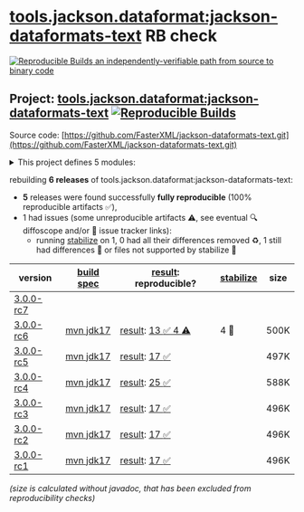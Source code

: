 [tools.jackson.dataformat:jackson-dataformats-text](https://central.sonatype.com/artifact/tools.jackson.dataformat/jackson-dataformats-text/versions) RB check
=======

[![Reproducible Builds](https://reproducible-builds.org/images/logos/rb.svg) an independently-verifiable path from source to binary code](https://reproducible-builds.org/)

## Project: [tools.jackson.dataformat:jackson-dataformats-text](https://central.sonatype.com/artifact/tools.jackson.dataformat/jackson-dataformats-text/versions) [![Reproducible Builds](https://img.shields.io/endpoint?url=https://raw.githubusercontent.com/jvm-repo-rebuild/reproducible-central/master/content/tools/jackson/dataformat/jackson-dataformats-text/badge.json)](https://github.com/jvm-repo-rebuild/reproducible-central/blob/master/content/tools/jackson/dataformat/jackson-dataformats-text/README.md)

Source code: [https://github.com/FasterXML/jackson-dataformats-text.git](https://github.com/FasterXML/jackson-dataformats-text.git)

<details><summary>This project defines 5 modules:</summary>

* [tools.jackson.dataformat:jackson-dataformat-csv](https://central.sonatype.com/artifact/tools.jackson.dataformat/jackson-dataformat-csv/overview)
* [tools.jackson.dataformat:jackson-dataformat-properties](https://central.sonatype.com/artifact/tools.jackson.dataformat/jackson-dataformat-properties/overview)
* [tools.jackson.dataformat:jackson-dataformat-toml](https://central.sonatype.com/artifact/tools.jackson.dataformat/jackson-dataformat-toml/overview)
* [tools.jackson.dataformat:jackson-dataformat-yaml](https://central.sonatype.com/artifact/tools.jackson.dataformat/jackson-dataformat-yaml/overview)
* [tools.jackson.dataformat:jackson-dataformats-text](https://central.sonatype.com/artifact/tools.jackson.dataformat/jackson-dataformats-text/overview)
</details>

rebuilding **6 releases** of tools.jackson.dataformat:jackson-dataformats-text:
- **5** releases were found successfully **fully reproducible** (100% reproducible artifacts :white_check_mark:),
- 1 had issues (some unreproducible artifacts :warning:, see eventual :mag: diffoscope and/or :memo: issue tracker links):
  - running [stabilize](doc/stabilize.md) on 1, 0 had all their differences removed :recycle:, 1 still had differences :rotating_light: or files not supported by stabilize :no_entry_sign:

| version | [build spec](/BUILDSPEC.md) | [result](https://reproducible-builds.org/docs/jvm/): reproducible? | [stabilize](https://github.com/google/oss-rebuild/blob/main/cmd/stabilize/README.md) | size |
| -- | --------- | ------ | ------ | -- |
| [3.0.0-rc7](https://central.sonatype.com/artifact/tools.jackson.dataformat/jackson-dataformats-text/3.0.0-rc7/pom) | | | |
| [3.0.0-rc6](https://central.sonatype.com/artifact/tools.jackson.dataformat/jackson-dataformats-text/3.0.0-rc6/pom) | [mvn jdk17](jackson-dataformats-text-3.0.0-rc6.buildspec) | [result](jackson-dataformats-text-3.0.0-rc6.buildinfo): [13 :white_check_mark:  4 :warning:](jackson-dataformats-text-3.0.0-rc6.buildcompare) | 4 :no_entry_sign: | 500K |
| [3.0.0-rc5](https://central.sonatype.com/artifact/tools.jackson.dataformat/jackson-dataformats-text/3.0.0-rc5/pom) | [mvn jdk17](jackson-dataformats-text-3.0.0-rc5.buildspec) | [result](jackson-dataformats-text-3.0.0-rc5.buildinfo): [17 :white_check_mark: ](jackson-dataformats-text-3.0.0-rc5.buildcompare) | | 497K |
| [3.0.0-rc4](https://central.sonatype.com/artifact/tools.jackson.dataformat/jackson-dataformats-text/3.0.0-rc4/pom) | [mvn jdk17](jackson-dataformats-text-3.0.0-rc4.buildspec) | [result](jackson-dataformats-text-3.0.0-rc4.buildinfo): [25 :white_check_mark: ](jackson-dataformats-text-3.0.0-rc4.buildcompare) | | 588K |
| [3.0.0-rc3](https://central.sonatype.com/artifact/tools.jackson.dataformat/jackson-dataformats-text/3.0.0-rc3/pom) | [mvn jdk17](jackson-dataformats-text-3.0.0-rc3.buildspec) | [result](jackson-dataformats-text-3.0.0-rc3.buildinfo): [17 :white_check_mark: ](jackson-dataformats-text-3.0.0-rc3.buildcompare) | | 496K |
| [3.0.0-rc2](https://central.sonatype.com/artifact/tools.jackson.dataformat/jackson-dataformats-text/3.0.0-rc2/pom) | [mvn jdk17](jackson-dataformats-text-3.0.0-rc2.buildspec) | [result](jackson-dataformats-text-3.0.0-rc2.buildinfo): [17 :white_check_mark: ](jackson-dataformats-text-3.0.0-rc2.buildcompare) | | 496K |
| [3.0.0-rc1](https://central.sonatype.com/artifact/tools.jackson.dataformat/jackson-dataformats-text/3.0.0-rc1/pom) | [mvn jdk17](jackson-dataformats-text-3.0.0-rc1.buildspec) | [result](jackson-dataformats-text-3.0.0-rc1.buildinfo): [17 :white_check_mark: ](jackson-dataformats-text-3.0.0-rc1.buildcompare) | | 496K |

<i>(size is calculated without javadoc, that has been excluded from reproducibility checks)</i>
